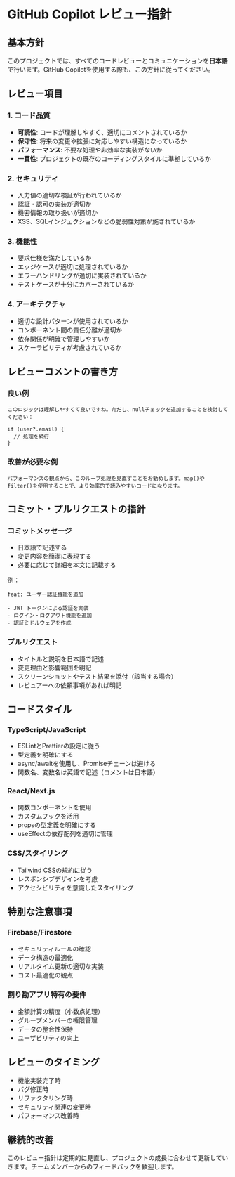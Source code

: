 # GitHub Copilot レビュー指針

## 基本方針

このプロジェクトでは、すべてのコードレビューとコミュニケーションを**日本語**で行います。GitHub Copilotを使用する際も、この方針に従ってください。

## レビュー項目

### 1. コード品質
- **可読性**: コードが理解しやすく、適切にコメントされているか
- **保守性**: 将来の変更や拡張に対応しやすい構造になっているか
- **パフォーマンス**: 不要な処理や非効率な実装がないか
- **一貫性**: プロジェクトの既存のコーディングスタイルに準拠しているか

### 2. セキュリティ
- 入力値の適切な検証が行われているか
- 認証・認可の実装が適切か
- 機密情報の取り扱いが適切か
- XSS、SQLインジェクションなどの脆弱性対策が施されているか

### 3. 機能性
- 要求仕様を満たしているか
- エッジケースが適切に処理されているか
- エラーハンドリングが適切に実装されているか
- テストケースが十分にカバーされているか

### 4. アーキテクチャ
- 適切な設計パターンが使用されているか
- コンポーネント間の責任分離が適切か
- 依存関係が明確で管理しやすいか
- スケーラビリティが考慮されているか

## レビューコメントの書き方

### 良い例
```
このロジックは理解しやすくて良いですね。ただし、nullチェックを追加することを検討してください：

if (user?.email) {
  // 処理を続行
}
```

### 改善が必要な例
```
パフォーマンスの観点から、このループ処理を見直すことをお勧めします。map()やfilter()を使用することで、より効率的で読みやすいコードになります。
```

## コミット・プルリクエストの指針

### コミットメッセージ
- 日本語で記述する
- 変更内容を簡潔に表現する
- 必要に応じて詳細を本文に記載する

例：
```
feat: ユーザー認証機能を追加

- JWT トークンによる認証を実装
- ログイン・ログアウト機能を追加
- 認証ミドルウェアを作成
```

### プルリクエスト
- タイトルと説明を日本語で記述
- 変更理由と影響範囲を明記
- スクリーンショットやテスト結果を添付（該当する場合）
- レビュアーへの依頼事項があれば明記

## コードスタイル

### TypeScript/JavaScript
- ESLintとPrettierの設定に従う
- 型定義を明確にする
- async/awaitを使用し、Promiseチェーンは避ける
- 関数名、変数名は英語で記述（コメントは日本語）

### React/Next.js
- 関数コンポーネントを使用
- カスタムフックを活用
- propsの型定義を明確にする
- useEffectの依存配列を適切に管理

### CSS/スタイリング
- Tailwind CSSの規約に従う
- レスポンシブデザインを考慮
- アクセシビリティを意識したスタイリング

## 特別な注意事項

### Firebase/Firestore
- セキュリティルールの確認
- データ構造の最適化
- リアルタイム更新の適切な実装
- コスト最適化の観点

### 割り勘アプリ特有の要件
- 金額計算の精度（小数点処理）
- グループメンバーの権限管理
- データの整合性保持
- ユーザビリティの向上

## レビューのタイミング

- 機能実装完了時
- バグ修正時
- リファクタリング時
- セキュリティ関連の変更時
- パフォーマンス改善時

## 継続的改善

このレビュー指針は定期的に見直し、プロジェクトの成長に合わせて更新していきます。チームメンバーからのフィードバックを歓迎します。